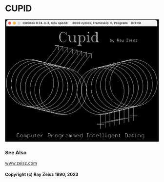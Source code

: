 # CUPID

![Cupid splash screen](assets/CUPID.jpg)


### See Also
www.zeisz.com

#### Copyright (c) Ray Zeisz 1990, 2023

